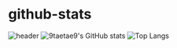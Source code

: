 # github-stats
![header](https://capsule-render.vercel.app/api?type=rounded&color=gradient&color0=ff2079&color1=21d4fd&text=Welcome%20to%20TaeHyoun's%20GitHub%20👋&animation=twinkling&fontSize=40&fontAlignY=50&fontAlign=50&height=180)
![9taetae9's GitHub stats](https://github-readme-stats.vercel.app/api?username=9taetae9&count_private=true&show_icons=true&theme=neon)
![Top Langs](https://github-readme-stats.vercel.app/api/top-langs/?username=9taetae9&langs_count=5)


